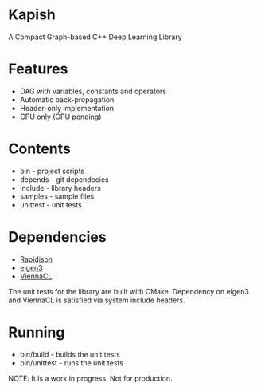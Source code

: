 # Kapish
A Compact Graph-based C++ Deep Learning Library

# Features
- DAG with variables, constants and operators
- Automatic back-propagation
- Header-only implementation
- CPU only (GPU pending)

# Contents
- bin - project scripts
- depends - git dependecies
- include - library headers
- samples - sample files
- unittest - unit tests

# Dependencies
- [Rapidjson](https://github.com/bowfin/rapidjson.git)
- [eigen3](https://github.com/OPM/eigen3)
- [ViennaCL](https://github.com/viennacl/viennacl-dev)

The unit tests for the library are built with CMake. 
Dependency on eigen3 and ViennaCL is satisfied via system include headers.

# Running
- bin/build - builds the unit tests
- bin/unittest - runs the unit tests

NOTE: It is a work in progress. Not for production.
